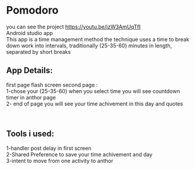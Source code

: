 # Pomodoro
you can see the project https://youtu.be/izW3AmUqTfI <br>
Android studio app </br>
This app is a time management method the technique 
uses a time to break down work into intervals, traditionally (25-35-60)
minutes in length, separated by short breaks


## App Details:</br>
first page  flash screen 
second page : </br>
1-chose your (25-35-60)  when you select time you will see countdown timer  in anthor page </br>
2- end of page you will see your time achivement in this day and quotes </br>

</br>

##  Tools i used:</br>
1-handler post delay in first screen </br>
2-Shared Preference to save your time achivement and day </br>
3-intent  to move from one  activity to anthor </br>
